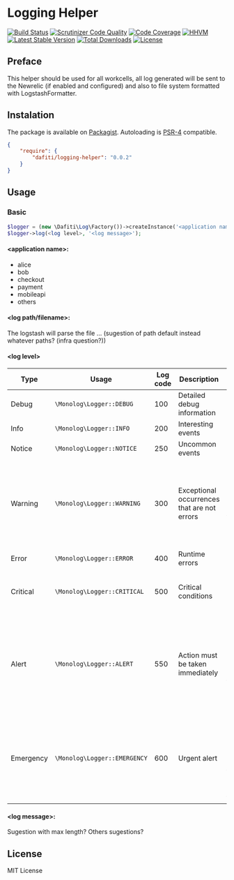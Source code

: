 # Logging Helper
[![Build Status](https://img.shields.io/travis/dafiti/logging-helper/master.svg?style=flat-square)](https://travis-ci.org/dafiti/logging-helper)
[![Scrutinizer Code Quality](https://img.shields.io/scrutinizer/g/dafiti/logging-helper/master.svg?style=flat-square)](https://scrutinizer-ci.com/g/dafiti/logging-helper/?branch=master)
[![Code Coverage](https://img.shields.io/scrutinizer/coverage/g/dafiti/logging-helper/master.svg?style=flat-square)](https://scrutinizer-ci.com/g/dafiti/logging-helper/?branch=master)
[![HHVM](https://img.shields.io/hhvm/dafiti/logging-helper.svg?style=flat-square)](https://travis-ci.org/dafiti/logging-helper)
[![Latest Stable Version](https://img.shields.io/packagist/v/dafiti/logging-helper.svg?style=flat-square)](https://packagist.org/packages/dafiti/logging-helper)
[![Total Downloads](https://img.shields.io/packagist/dt/dafiti/logging-helper.svg?style=flat-square)](https://packagist.org/packages/dafiti/logging-helper)
[![License](https://img.shields.io/packagist/l/dafiti/logging-helper.svg?style=flat-square)](https://packagist.org/packages/dafiti/logging-helper)

## Preface
This helper should be used for all workcells, all log generated will be sent to the Newrelic (if enabled and configured) and also to file system formatted with LogstashFormatter.

## Instalation
The package is available on [Packagist](http://packagist.org/packages/dafiti/logging-helper).
Autoloading is [PSR-4](https://github.com/php-fig/fig-standards/blob/master/accepted/PSR-4-autoloader.md) compatible.

```json
{
    "require": {
        "dafiti/logging-helper": "0.0.2"
    }
}
```


## Usage
### Basic
```php
$logger = (new \Dafiti\Log\Factory())->createInstance('<application name>', '<log path/filename>');
$logger->log(<log level>, '<log message>');
```

#### \<application name\>:
* alice
* bob
* checkout
* payment
* mobileapi
* others

#### \<log path/filename\>:
The logstash will parse the file ... (sugestion of path default instead whatever paths? (infra question?))

#### \<log level\>
| Type      | Usage                            | Log code | Description                                 | Example                                                                                            |
| --------- |--------------------------------- | -------- | ------------------------------------------- | -------------------------------------------------------------------------------------------------- |
| Debug     | ```\Monolog\Logger::DEBUG```     |  100     | Detailed debug information                  |                                                                                                    |
| Info      | ```\Monolog\Logger::INFO```      |  200     | Interesting events                          | User logs in, SQL logs                                                                             |
| Notice    | ```\Monolog\Logger::NOTICE```    |  250     | Uncommon events                             |                                                                                                    |
| Warning   | ```\Monolog\Logger::WARNING```   |  300     | Exceptional occurrences that are not errors | Use of deprecated APIs, poor use of an API, undesirable things that are not necessarily wrong      |
| Error     | ```\Monolog\Logger::ERROR```     |  400     | Runtime errors                              |                                                                                                    |
| Critical  | ```\Monolog\Logger::CRITICAL```  |  500     | Critical conditions                         | Application component unavailable, unexpected exception                                            |
| Alert     | ```\Monolog\Logger::ALERT```     |  550     | Action must be taken immediately            | Entire website down, database unavailable, etc. This should trigger the SMS alerts and wake you up |
| Emergency | ```\Monolog\Logger::EMERGENCY``` |  600     | Urgent alert                                | This is only bumped when API breaks are done and should follow the major version of the library    |

#### \<log message\>:
Sugestion with max length? Others sugestions?

## License
MIT License
